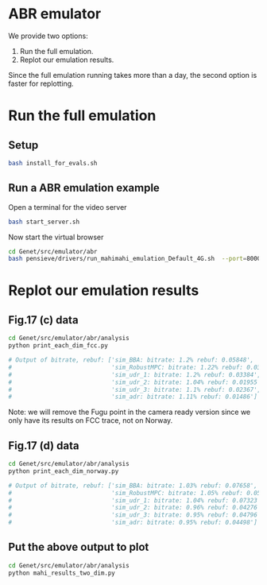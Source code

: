 # ABR emulator
We provide two options:
1. Run the full emulation.
2. Replot our emulation results. 

Since the full emulation running takes more than a day, the second option is faster for replotting.

# Run the full emulation
## Setup
```bash
bash install_for_evals.sh
```

## Run a ABR emulation example

Open a terminal for the video server
```bash
bash start_server.sh
```

Now start the virtual browser
```bash
cd Genet/src/emulator/abr
bash pensieve/drivers/run_mahimahi_emulation_Default_4G.sh  --port=8000
```

# Replot our emulation results
## Fig.17 (c) data
```bash
cd Genet/src/emulator/abr/analysis
python print_each_dim_fcc.py

# Output of bitrate, rebuf: ['sim_BBA: bitrate: 1.2% rebuf: 0.05848', 
#                            'sim_RobustMPC: bitrate: 1.22% rebuf: 0.03195', 
#                            'sim_udr_1: bitrate: 1.2% rebuf: 0.03384', 
#                            'sim_udr_2: bitrate: 1.04% rebuf: 0.01955', 
#                            'sim_udr_3: bitrate: 1.1% rebuf: 0.02367', 
#                            'sim_adr: bitrate: 1.11% rebuf: 0.01486']
```
Note: we will remove the Fugu point in the camera ready version since we only
have its results on FCC trace, not on Norway.

## Fig.17 (d) data
```bash
cd Genet/src/emulator/abr/analysis
python print_each_dim_norway.py

# Output of bitrate, rebuf: ['sim_BBA: bitrate: 1.03% rebuf: 0.07658',
#                            'sim_RobustMPC: bitrate: 1.05% rebuf: 0.05053', 
#                            'sim_udr_1: bitrate: 1.04% rebuf: 0.07323', 
#                            'sim_udr_2: bitrate: 0.96% rebuf: 0.04276', 
#                            'sim_udr_3: bitrate: 0.95% rebuf: 0.04796', 
#                            'sim_adr: bitrate: 0.95% rebuf: 0.04498']
```

## Put the above output to plot
```bash
cd Genet/src/emulator/abr/analysis
python mahi_results_two_dim.py
```
